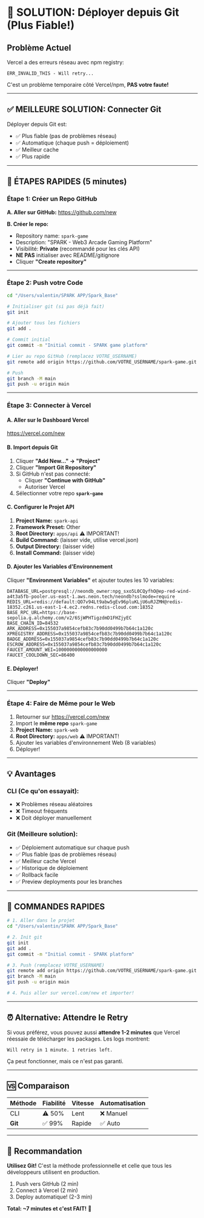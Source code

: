 # 🎯 SOLUTION: Déployer depuis Git (Plus Fiable!)

## Problème Actuel

Vercel a des erreurs réseau avec npm registry:
```
ERR_INVALID_THIS - Will retry...
```

C'est un problème temporaire côté Vercel/npm, **PAS votre faute!**

---

## ✅ MEILLEURE SOLUTION: Connecter Git

Déployer depuis Git est:
- ✅ Plus fiable (pas de problèmes réseau)
- ✅ Automatique (chaque push = déploiement)
- ✅ Meilleur cache
- ✅ Plus rapide

---

## 🚀 ÉTAPES RAPIDES (5 minutes)

### Étape 1: Créer un Repo GitHub

**A. Aller sur GitHub:**
https://github.com/new

**B. Créer le repo:**
- Repository name: `spark-game`
- Description: "SPARK - Web3 Arcade Gaming Platform"
- Visibilité: **Private** (recommandé pour les clés API)
- **NE PAS** initialiser avec README/gitignore
- Cliquer **"Create repository"**

---

### Étape 2: Push votre Code

```bash
cd "/Users/valentin/SPARK APP/Spark_Base"

# Initialiser git (si pas déjà fait)
git init

# Ajouter tous les fichiers
git add .

# Commit initial
git commit -m "Initial commit - SPARK game platform"

# Lier au repo GitHub (remplacez VOTRE_USERNAME)
git remote add origin https://github.com/VOTRE_USERNAME/spark-game.git

# Push
git branch -M main
git push -u origin main
```

---

### Étape 3: Connecter à Vercel

#### A. Aller sur le Dashboard Vercel
https://vercel.com/new

#### B. Import depuis Git
1. Cliquer **"Add New..." → "Project"**
2. Cliquer **"Import Git Repository"**
3. Si GitHub n'est pas connecté:
   - Cliquer **"Continue with GitHub"**
   - Autoriser Vercel
4. Sélectionner votre repo **`spark-game`**

#### C. Configurer le Projet API
1. **Project Name:** `spark-api`
2. **Framework Preset:** Other
3. **Root Directory:** `apps/api` ⚠️ IMPORTANT!
4. **Build Command:** (laisser vide, utilise vercel.json)
5. **Output Directory:** (laisser vide)
6. **Install Command:** (laisser vide)

#### D. Ajouter les Variables d'Environnement
Cliquer **"Environment Variables"** et ajouter toutes les 10 variables:

```
DATABASE_URL=postgresql://neondb_owner:npg_sxo5L0CQyfhO@ep-red-wind-a4t3a5fb-pooler.us-east-1.aws.neon.tech/neondb?sslmode=require
REDIS_URL=redis://default:QO7v94Lt9abw5gEv96pluKLjU6uRJZMH@redis-18352.c261.us-east-1-4.ec2.redns.redis-cloud.com:18352
BASE_RPC_URL=https://base-sepolia.g.alchemy.com/v2/6SjWPHTigzdmD1FHZjyEC
BASE_CHAIN_ID=84532
ARK_ADDRESS=0x155037a9854cefb83c7b90dd0499b7b64c1a120c
XPREGISTRY_ADDRESS=0x155037a9854cefb83c7b90dd0499b7b64c1a120c
BADGE_ADDRESS=0x155037a9854cefb83c7b90dd0499b7b64c1a120c
ESCROW_ADDRESS=0x155037a9854cefb83c7b90dd0499b7b64c1a120c
FAUCET_AMOUNT_WEI=1000000000000000000
FAUCET_COOLDOWN_SEC=86400
```

#### E. Déployer!
Cliquer **"Deploy"**

---

### Étape 4: Faire de Même pour le Web

1. Retourner sur https://vercel.com/new
2. Import le **même repo** `spark-game`
3. **Project Name:** `spark-web`
4. **Root Directory:** `apps/web` ⚠️ IMPORTANT!
5. Ajouter les variables d'environnement Web (8 variables)
6. Déployer!

---

## 💡 Avantages

### CLI (Ce qu'on essayait):
- ❌ Problèmes réseau aléatoires
- ❌ Timeout fréquents
- ❌ Doit déployer manuellement

### Git (Meilleure solution):
- ✅ Déploiement automatique sur chaque push
- ✅ Plus fiable (pas de problèmes réseau)
- ✅ Meilleur cache Vercel
- ✅ Historique de déploiement
- ✅ Rollback facile
- ✅ Preview deployments pour les branches

---

## 🎯 COMMANDES RAPIDES

```bash
# 1. Aller dans le projet
cd "/Users/valentin/SPARK APP/Spark_Base"

# 2. Init git
git init
git add .
git commit -m "Initial commit - SPARK platform"

# 3. Push (remplacez VOTRE_USERNAME)
git remote add origin https://github.com/VOTRE_USERNAME/spark-game.git
git branch -M main
git push -u origin main

# 4. Puis aller sur vercel.com/new et importer!
```

---

## ⏰ Alternative: Attendre le Retry

Si vous préférez, vous pouvez aussi **attendre 1-2 minutes** que Vercel réessaie de télécharger les packages. Les logs montrent:
```
Will retry in 1 minute. 1 retries left.
```

Ça peut fonctionner, mais ce n'est pas garanti.

---

## 🆚 Comparaison

| Méthode | Fiabilité | Vitesse | Automatisation |
|---------|-----------|---------|----------------|
| CLI     | ⚠️ 50%    | Lent    | ❌ Manuel      |
| **Git** | ✅ 99%    | Rapide  | ✅ Auto        |

---

## 🎉 Recommandation

**Utilisez Git!** C'est la méthode professionnelle et celle que tous les développeurs utilisent en production.

1. Push vers GitHub (2 min)
2. Connect à Vercel (2 min)
3. Deploy automatique! (2-3 min)

**Total: ~7 minutes et c'est FAIT!** 🚀

